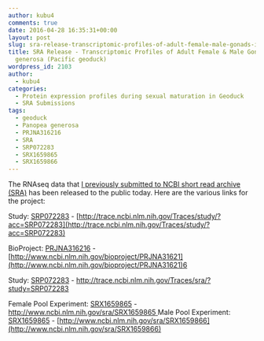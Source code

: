 ```yaml
---
author: kubu4
comments: true
date: 2016-04-28 16:35:31+00:00
layout: post
slug: sra-release-transcriptomic-profiles-of-adult-female-male-gonads-in-panopea-generosa-pacific-geoduck
title: SRA Release - Transcriptomic Profiles of Adult Female & Male Gonads in Panopea
  generosa (Pacific geoduck)
wordpress_id: 2103
author:
  - kubu4
categories:
  - Protein expression profiles during sexual maturation in Geoduck
  - SRA Submissions
tags:
  - geoduck
  - Panopea generosa
  - PRJNA316216
  - SRA
  - SRP072283
  - SRX1659865
  - SRX1659866
---
```


The RNAseq data that [I previously submitted to NCBI short read archive (SRA)](2016/03/24/sra-submission-transcriptomic-profiles-of-adult-female-male-gonads-in-panopea-generosa-pacific-geoduck.html) has been released to the public today. Here are the various links for the project:

Study: [SRP072283](http://trace.ncbi.nlm.nih.gov/Traces/study/?acc=SRP072283) - [http://trace.ncbi.nlm.nih.gov/Traces/study/?acc=SRP072283](http://trace.ncbi.nlm.nih.gov/Traces/study/?acc=SRP072283)



BioProject: [PRJNA316216](http://www.ncbi.nlm.nih.gov/bioproject/PRJNA316216) - [http://www.ncbi.nlm.nih.gov/bioproject/PRJNA31621](http://www.ncbi.nlm.nih.gov/bioproject/PRJNA31621)6

Study: [SRP072283](http://trace.ncbi.nlm.nih.gov/Traces/sra/?study=SRP072283) - [http://trace.ncbi.nlm.nih.gov/Traces/sra/?study=SRP072283
](http://trace.ncbi.nlm.nih.gov/Traces/sra/?study=SRP072283)

Female Pool Experiment: [SRX1659865](http://www.ncbi.nlm.nih.gov/sra/SRX1659865) - [http://www.ncbi.nlm.nih.gov/sra/SRX1659865
](http://www.ncbi.nlm.nih.gov/sra/SRX1659865)
Male Pool Experiment: [SRX1659865](http://www.ncbi.nlm.nih.gov/sra/SRX1659866) - [http://www.ncbi.nlm.nih.gov/sra/SRX1659866](http://www.ncbi.nlm.nih.gov/sra/SRX1659866)
